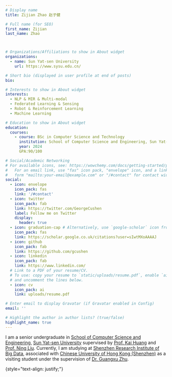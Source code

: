 ```yaml
---
# Display name
title: Zijian Zhao 赵子健

# Full name (for SEO)
first_name: Zijian
last_name: Zhao



# Organizations/Affiliations to show in About widget
organizations:
  - name: Sun Yat-sen University
    url: https://www.sysu.edu.cn/

# Short bio (displayed in user profile at end of posts)
bio:

# Interests to show in About widget
interests:
  - NLP & MIR & Multi-modal
  - Federated Learning & Sensing
  - Robot & Reinforcement Learning
  - Machine Learning

# Education to show in About widget
education:
  courses:
    - course: BSc in Computer Science and Technology
      institution: School of Computer Science and Engineering, Sun Yat-sen University
      year: 2024
      GPA:90/100

# Social/Academic Networking
# For available icons, see: https://wowchemy.com/docs/getting-started/page-builder/#icons
#   For an email link, use "fas" icon pack, "envelope" icon, and a link in the
#   form "mailto:your-email@example.com" or "/#contact" for contact widget.
social:
  - icon: envelope
    icon_pack: fas
    link: '/#contact'
  - icon: twitter
    icon_pack: fab
    link: https://twitter.com/GeorgeCushen
    label: Follow me on Twitter
    display:
      header: true
  - icon: graduation-cap # Alternatively, use `google-scholar` icon from `ai` icon pack
    icon_pack: fas
    link: https://scholar.google.co.uk/citations?user=sIwtMXoAAAAJ
  - icon: github
    icon_pack: fab
    link: https://github.com/gcushen
  - icon: linkedin
    icon_pack: fab
    link: https://www.linkedin.com/
  # Link to a PDF of your resume/CV.
  # To use: copy your resume to `static/uploads/resume.pdf`, enable `ai` icons in `params.yaml`,
  # and uncomment the lines below.
  - icon: cv
    icon_pack: ai
    link: uploads/resume.pdf

# Enter email to display Gravatar (if Gravatar enabled in Config)
email: ''

# Highlight the author in author lists? (true/false)
highlight_name: true
---
```


I am a senior undergraduate in [School of Computer Science and Engineering](https://cse.sysu.edu.cn/), [Sun Yat-sen University](https://www.sysu.edu.cn/) supervised by [Prof. Kai Huang](https://cse.sysu.edu.cn/content/2466) and [Prof. Ning Liu](https://cse.sysu.edu.cn/node/2495). Currently, I am studying at [Shenzhen Research Institute of Big Data](http://www.sribd.cn/), associated with [Chinese University of Hong Kong (Shenzhen)](https://www.cuhk.edu.cn/zh-hans) as a visiting student under the supervision of [Dr. Guangxu Zhu](https://sites.google.com/view/guangxuzhu).



{style="text-align: justify;"}
